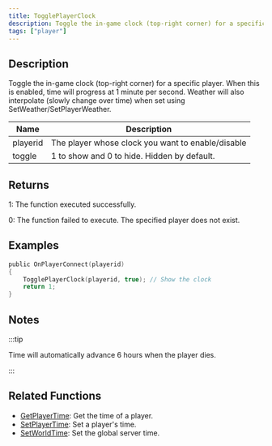 ```yaml
---
title: TogglePlayerClock
description: Toggle the in-game clock (top-right corner) for a specific player.
tags: ["player"]
---
```


## Description

Toggle the in-game clock (top-right corner) for a specific player. When this is enabled, time will progress at 1 minute per second. Weather will also interpolate (slowly change over time) when set using SetWeather/SetPlayerWeather.

| Name     | Description                                       |
| -------- | ------------------------------------------------- |
| playerid | The player whose clock you want to enable/disable |
| toggle   | 1 to show and 0 to hide. Hidden by default.       |

## Returns

1: The function executed successfully.

0: The function failed to execute. The specified player does not exist.

## Examples

```c
public OnPlayerConnect(playerid)
{
    TogglePlayerClock(playerid, true); // Show the clock
    return 1;
}
```

## Notes

:::tip

Time will automatically advance 6 hours when the player dies.

:::

## Related Functions

- [GetPlayerTime](GetPlayerTime): Get the time of a player.
- [SetPlayerTime](SetPlayerTime): Set a player's time.
- [SetWorldTime](SetWorldTime): Set the global server time.
